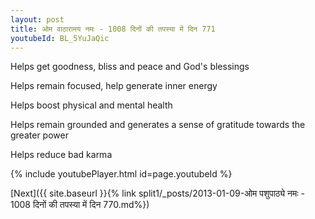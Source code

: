 ```yaml
---
layout: post
title: ओम वाठारामय नमः - 1008 दिनों की तपस्या में दिन 771
youtubeId: BL_5YuJaQic
---
```

 
 
Helps get goodness, bliss and peace and God's blessings
 
Helps remain focused, help generate inner energy 
 
Helps boost physical and mental health 
 
Helps remain grounded and generates a sense of gratitude towards the greater power 
 
Helps reduce bad karma
 
 
 
 


{% include youtubePlayer.html id=page.youtubeId %}
 
[Next]({{ site.baseurl }}{% link  split1/_posts/2013-01-09-ओम पशुपाठ्ये नमः - 1008 दिनों की तपस्या में दिन 770.md%})
 
